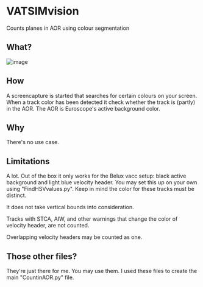 # VATSIMvision
Counts planes in AOR using colour segmentation

## What?
![image](https://user-images.githubusercontent.com/51272243/153290841-16ed59fa-be9c-4972-945a-bc3ab39db0a1.png)


## How
A screencapture is started that searches for certain colours on your screen. When a track color has been detected it check whether the track is (partly) in the AOR. The AOR is Euroscope's active background color.

## Why
There's no use case.

## Limitations
A lot. Out of the box it only works for the Belux vacc setup: black active background and light blue velocity header. You may set this up on your own using "FindHSVvalues.py". 
Keep in mind the color for these tracks must be distinct.

It does not take vertical bounds into consideration. 

Tracks with STCA, AIW, and other warnings that change the color of velocity header, are not counted.

Overlapping velocity headers may be counted as one. 

## Those other files?
They're just there for me. You may use them. I used these files to create the main "CountinAOR.py" file.
